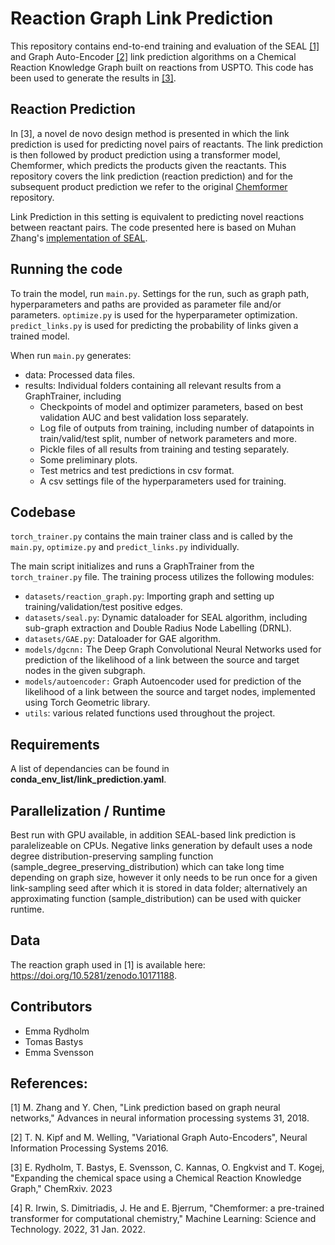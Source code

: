 # Reaction Graph Link Prediction

This repository contains end-to-end training and evaluation of the SEAL [[1]](https://proceedings.neurips.cc/paper_files/paper/2018/file/53f0d7c537d99b3824f0f99d62ea2428-Paper.pdf) and Graph Auto-Encoder [[2]](https://arxiv.org/abs/1611.07308) link prediction algorithms on a Chemical Reaction Knowledge Graph built on reactions from USPTO. This code has been used to generate the results in [[3]](https://chemrxiv.org/engage/chemrxiv/article-details/64e34fe400bbebf0e68bcfb8).

## Reaction Prediction 

In [3], a novel de novo design method is presented in which the link prediction is used for predicting novel pairs of reactants. The link prediction is then followed by product prediction using a transformer model, Chemformer, which predicts the products given the reactants. This repository covers the link prediction (reaction prediction) and for the subsequent product prediction we refer to the original [Chemformer](https://github.com/MolecularAI/Chemformer) repository. 

Link Prediction in this setting is equivalent to predicting novel reactions between reactant pairs. The code presented here is based on Muhan Zhang's [implementation of SEAL](https://github.com/facebookresearch/SEAL_OGB/tree/main).


## Running the code

To train the model, run ```main.py```. Settings for the run, such as graph path, hyperparameters and paths are provided as parameter file and/or parameters.
```optimize.py``` is used for the hyperparameter optimization. 
```predict_links.py``` is used for predicting the probability of links given a trained model.

When run ```main.py``` generates:
- data: Processed data files.
- results: Individual folders containing all relevant results from a GraphTrainer, including
    - Checkpoints of model and optimizer parameters, based on best validation AUC and best validation loss separately. 
    - Log file of outputs from training, including number of datapoints in train/valid/test split, number of network parameters and more. 
    - Pickle files of all results from training and testing separately. 
    - Some preliminary plots.
    - Test metrics and test predictions in csv format. 
    - A csv settings file of the hyperparameters used for training.

## Codebase

```torch_trainer.py``` contains the main trainer class and is called by the ```main.py```, ```optimize.py``` and ```predict_links.py``` individually.

The main script initializes and runs a GraphTrainer from the ```torch_trainer.py``` file. The training process utilizes the following modules:
- ```datasets/reaction_graph.py```: Importing graph and setting up training/validation/test positive edges. 
- ```datasets/seal.py```: Dynamic dataloader for SEAL algorithm, including sub-graph extraction and Double Radius Node Labelling (DRNL).
- ```datasets/GAE.py```: Dataloader for GAE algorithm.
- ```models/dgcnn:``` The Deep Graph Convolutional Neural Networks used for prediction of the likelihood of a link between the source and target nodes in the given subgraph.
- ```models/autoencoder:``` Graph Autoencoder used for prediction of the likelihood of a link between the source and target nodes, implemented using Torch Geometric library.
- ```utils```: various related functions used throughout the project. 


## Requirements
A list of dependancies can be found in **conda_env_list/link_prediction.yaml**.

## Parallelization / Runtime
Best run with GPU available, in addition SEAL-based link prediction is paralelizeable on CPUs. Negative links generation by default uses a node degree distribution-preserving sampling function (sample_degree_preserving_distribution) which can take long time depending on graph size, however it only needs to be run once for a given link-sampling seed after which it is stored in data folder; alternatively an approximating function (sample_distribution) can be used with quicker runtime.

## Data
The reaction graph used in [1] is available here: <https://doi.org/10.5281/zenodo.10171188>.

## Contributors
- Emma Rydholm
- Tomas Bastys
- Emma Svensson


## References:
[1] M. Zhang and Y. Chen, "Link prediction based on graph neural networks," Advances in neural information processing systems 31, 2018.

[2] T. N. Kipf and M. Welling, "Variational Graph Auto-Encoders", Neural Information Processing Systems 2016.

[3] E. Rydholm, T. Bastys, E. Svensson, C. Kannas, O. Engkvist and T. Kogej, "Expanding the chemical space using a Chemical Reaction Knowledge Graph,"  ChemRxiv. 2023

[4] R. Irwin, S. Dimitriadis, J. He and E. Bjerrum, "Chemformer: a pre-trained transformer for computational chemistry," Machine Learning: Science and Technology. 2022, 31 Jan. 2022. 
